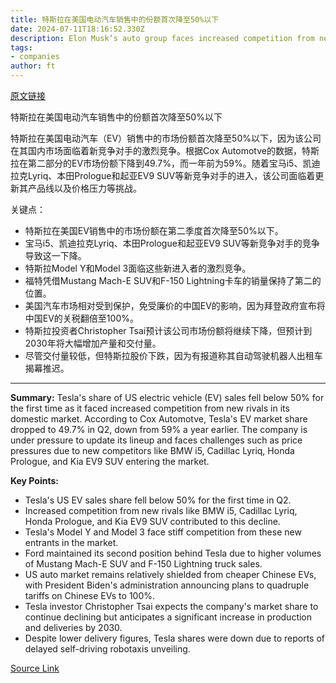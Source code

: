 ```yaml
---
title: 特斯拉在美国电动汽车销售中的份额首次降至50%以下
date: 2024-07-11T18:16:52.330Z
description: Elon Musk’s auto group faces increased competition from new rivals in its domestic market
tags: 
- companies
author: ft
---
```


[原文链接](https://ft.com/content/12483ddd-245c-4ddd-b605-224720aa30c7)

特斯拉在美国电动汽车销售中的份额首次降至50%以下

特斯拉在美国电动汽车（EV）销售中的市场份额首次降至50%以下，因为该公司在其国内市场面临着新竞争对手的激烈竞争。根据Cox Automotve的数据，特斯拉在第二部分的EV市场份额下降到49.7%，而一年前为59%。随着宝马i5、凯迪拉克Lyriq、本田Prologue和起亚EV9 SUV等新竞争对手的进入，该公司面临着更新其产品线以及价格压力等挑战。

关键点：
- 特斯拉在美国EV销售中的市场份额在第二季度首次降至50%以下。
- 宝马i5、凯迪拉克Lyriq、本田Prologue和起亚EV9 SUV等新竞争对手的竞争导致这一下降。
- 特斯拉Model Y和Model 3面临这些新进入者的激烈竞争。
- 福特凭借Mustang Mach-E SUV和F-150 Lightning卡车的销量保持了第二的位置。
- 美国汽车市场相对受到保护，免受廉价的中国EV的影响，因为拜登政府宣布将中国EV的关税翻倍至100%。
- 特斯拉投资者Christopher Tsai预计该公司市场份额将继续下降，但预计到2030年将大幅增加产量和交付量。
- 尽管交付量较低，但特斯拉股价下跌，因为有报道称其自动驾驶机器人出租车揭幕推迟。

---

 **Summary:** Tesla's share of US electric vehicle (EV) sales fell below 50% for the first time as it faced increased competition from new rivals in its domestic market. According to Cox Automotve, Tesla's EV market share dropped to 49.7% in Q2, down from 59% a year earlier. The company is under pressure to update its lineup and faces challenges such as price pressures due to new competitors like BMW i5, Cadillac Lyriq, Honda Prologue, and Kia EV9 SUV entering the market.

**Key Points:**
- Tesla's US EV sales share fell below 50% for the first time in Q2.
- Increased competition from new rivals like BMW i5, Cadillac Lyriq, Honda Prologue, and Kia EV9 SUV contributed to this decline.
- Tesla's Model Y and Model 3 face stiff competition from these new entrants in the market.
- Ford maintained its second position behind Tesla due to higher volumes of Mustang Mach-E SUV and F-150 Lightning truck sales.
- US auto market remains relatively shielded from cheaper Chinese EVs, with President Biden's administration announcing plans to quadruple tariffs on Chinese EVs to 100%.
- Tesla investor Christopher Tsai expects the company's market share to continue declining but anticipates a significant increase in production and deliveries by 2030.
- Despite lower delivery figures, Tesla shares were down due to reports of delayed self-driving robotaxis unveiling.

[Source Link](https://ft.com/content/12483ddd-245c-4ddd-b605-224720aa30c7)

